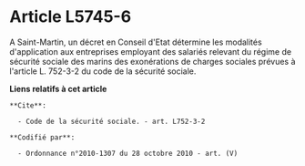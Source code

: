 # Article L5745-6

A Saint-Martin, un décret en Conseil d'Etat détermine les modalités d'application aux entreprises employant des salariés
relevant du régime de sécurité sociale des marins des exonérations de charges sociales prévues à l'article L. 752-3-2 du code
de la sécurité sociale.

**Liens relatifs à cet article**

	**Cite**:

	  - Code de la sécurité sociale. - art. L752-3-2

	**Codifié par**:

	  - Ordonnance n°2010-1307 du 28 octobre 2010 - art. (V)
